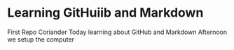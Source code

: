# Learning GitHuiib and Markdown
First Repo Coriander
Today learning about GitHub and Markdown
Afternoon we setup the computer
